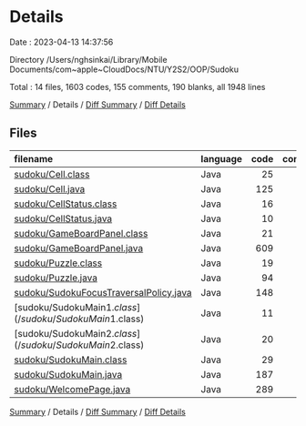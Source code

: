 # Details

Date : 2023-04-13 14:37:56

Directory /Users/nghsinkai/Library/Mobile Documents/com~apple~CloudDocs/NTU/Y2S2/OOP/Sudoku

Total : 14 files,  1603 codes, 155 comments, 190 blanks, all 1948 lines

[Summary](results.md) / Details / [Diff Summary](diff.md) / [Diff Details](diff-details.md)

## Files
| filename | language | code | comment | blank | total |
| :--- | :--- | ---: | ---: | ---: | ---: |
| [sudoku/Cell.class](/sudoku/Cell.class) | Java | 25 | 0 | 0 | 25 |
| [sudoku/Cell.java](/sudoku/Cell.java) | Java | 125 | 22 | 14 | 161 |
| [sudoku/CellStatus.class](/sudoku/CellStatus.class) | Java | 16 | 0 | 0 | 16 |
| [sudoku/CellStatus.java](/sudoku/CellStatus.java) | Java | 10 | 0 | 1 | 11 |
| [sudoku/GameBoardPanel.class](/sudoku/GameBoardPanel.class) | Java | 21 | 0 | 0 | 21 |
| [sudoku/GameBoardPanel.java](/sudoku/GameBoardPanel.java) | Java | 609 | 58 | 64 | 731 |
| [sudoku/Puzzle.class](/sudoku/Puzzle.class) | Java | 19 | 0 | 0 | 19 |
| [sudoku/Puzzle.java](/sudoku/Puzzle.java) | Java | 94 | 18 | 16 | 128 |
| [sudoku/SudokuFocusTraversalPolicy.java](/sudoku/SudokuFocusTraversalPolicy.java) | Java | 148 | 10 | 19 | 177 |
| [sudoku/SudokuMain$1.class](/sudoku/SudokuMain$1.class) | Java | 11 | 0 | 0 | 11 |
| [sudoku/SudokuMain$2.class](/sudoku/SudokuMain$2.class) | Java | 20 | 0 | 0 | 20 |
| [sudoku/SudokuMain.class](/sudoku/SudokuMain.class) | Java | 29 | 0 | 0 | 29 |
| [sudoku/SudokuMain.java](/sudoku/SudokuMain.java) | Java | 187 | 28 | 29 | 244 |
| [sudoku/WelcomePage.java](/sudoku/WelcomePage.java) | Java | 289 | 19 | 47 | 355 |

[Summary](results.md) / Details / [Diff Summary](diff.md) / [Diff Details](diff-details.md)